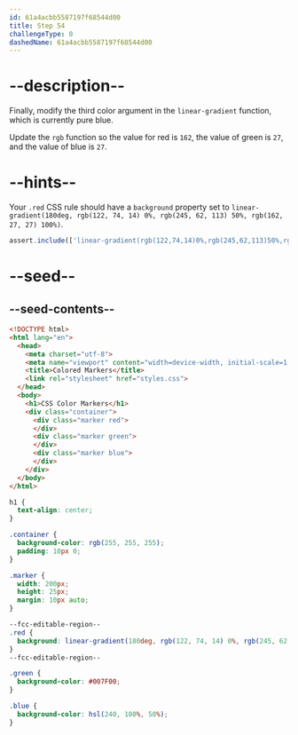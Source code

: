 ```yaml
---
id: 61a4acbb5587197f68544d00
title: Step 54
challengeType: 0
dashedName: 61a4acbb5587197f68544d00
---
```


# --description--

Finally, modify the third color argument in the `linear-gradient` function, which is currently pure blue.

Update the `rgb` function so the value for red is `162`, the value of green is `27`, and the value of blue is `27`.

# --hints--

Your `.red` CSS rule should have a `background` property set to `linear-gradient(180deg, rgb(122, 74, 14) 0%, rgb(245, 62, 113) 50%, rgb(162, 27, 27) 100%)`.

```js
assert.include(['linear-gradient(rgb(122,74,14)0%,rgb(245,62,113)50%,rgb(162,27,27)100%)', 'rgba(0,0,0,0)linear-gradient(rgb(122,74,14)0%,rgb(245,62,113)50%,rgb(162,27,27)100%)repeatscroll0%0%'], new __helpers.CSSHelp(document).getStyle('.red')?.getPropVal('background', true));
```

# --seed--

## --seed-contents--

```html
<!DOCTYPE html>
<html lang="en">
  <head>
    <meta charset="utf-8">
    <meta name="viewport" content="width=device-width, initial-scale=1.0">
    <title>Colored Markers</title>
    <link rel="stylesheet" href="styles.css">
  </head>
  <body>
    <h1>CSS Color Markers</h1>
    <div class="container">
      <div class="marker red">
      </div>
      <div class="marker green">
      </div>
      <div class="marker blue">
      </div>
    </div>
  </body>
</html>
```

```css
h1 {
  text-align: center;
}

.container {
  background-color: rgb(255, 255, 255);
  padding: 10px 0;
}

.marker {
  width: 200px;
  height: 25px;
  margin: 10px auto;
}

--fcc-editable-region--
.red {
  background: linear-gradient(180deg, rgb(122, 74, 14) 0%, rgb(245, 62, 113) 50%, rgb(0, 0, 255) 100%);
}
--fcc-editable-region--

.green {
  background-color: #007F00;
}

.blue {
  background-color: hsl(240, 100%, 50%);
}

```

